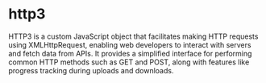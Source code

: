 # http3
HTTP3 is a custom JavaScript object that facilitates making HTTP requests using XMLHttpRequest, enabling web developers to interact with servers and fetch data from APIs. It provides a simplified interface for performing common HTTP methods such as GET and POST, along with features like progress tracking during uploads and downloads.
